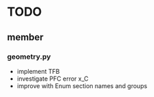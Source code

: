 
# TODO

## member
### geometry.py
- implement TFB
- investigate PFC error x_C
- improve with Enum section names and groups